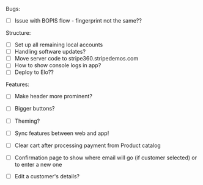 Bugs:
- [ ] Issue with BOPIS flow - fingerprint not the same??

Structure:
- [ ] Set up all remaining local accounts
- [ ] Handling software updates?
- [ ] Move server code to stripe360.stripedemos.com
- [ ] How to show console logs in app?
- [ ] Deploy to Elo??

Features:
- [ ] Make header more prominent?
- [ ] Bigger buttons?
- [ ] Theming?
- [ ] Sync features between web and app!
- [ ] Clear cart after processing payment from Product catalog
- [ ] Confirmation page to show where email will go (if customer selected) or to enter a new one
- [ ] Edit a customer's details?


